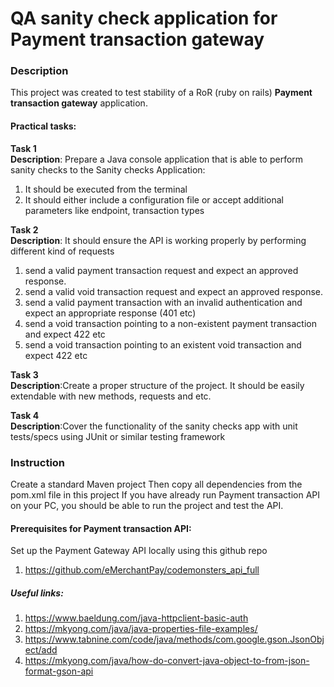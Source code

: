 # QA sanity check application for Payment transaction gateway

### Description
This project was created to test stability of a RoR (ruby on rails)
**Payment transaction gateway** application.

#### Practical tasks:
**Task 1**\
**Description**: Prepare a Java console application that is able to perform sanity checks
to the Sanity checks Application:
1. It should be executed from the terminal
2. It should either include a configuration file or accept additional parameters like endpoint, transaction types

**Task 2**\
**Description**: It should ensure the API is working properly by performing different kind of requests
1. send a valid payment transaction request and expect an approved response.
2. send a valid void transaction request and expect an approved response.
3. send a valid payment transaction with an invalid authentication and expect an appropriate response (401 etc)
4. send a void transaction pointing to a non-existent payment transaction and expect 422 etc
5. send a void transaction pointing to an existent void transaction and expect 422 etc

**Task 3**\
**Description**:Create a proper structure of the project. It should be easily extendable with new methods, requests and etc.

**Task 4**\
**Description**:Cover the functionality of the sanity checks app with unit tests/specs using JUnit or similar testing framework

### Instruction
Create a standard Maven project
Then copy all dependencies from the pom.xml file in this project
If you have already run Payment transaction API on your PC, you should be able
to run the project and test the API.

#### Prerequisites for Payment transaction API:
Set up the Payment Gateway API locally using this github repo
1. https://github.com/eMerchantPay/codemonsters_api_full

##### Useful links:
1. https://www.baeldung.com/java-httpclient-basic-auth
2. https://mkyong.com/java/java-properties-file-examples/
3. https://www.tabnine.com/code/java/methods/com.google.gson.JsonObject/add
4. https://mkyong.com/java/how-do-convert-java-object-to-from-json-format-gson-api